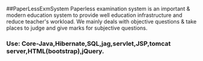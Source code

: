 ##PaperLessExmSystem
Paperless examination system is an important & modern education system to provide 
well education infrastructure and reduce teacher's workload. 
We mainly deals with objective questions & take places to judge and give marks for subjective questions.

### Use: Core-Java,Hibernate,SQL,jag,servlet,JSP,tomcat server,HTML(bootstrap),jQuery.
